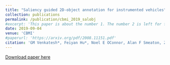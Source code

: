 ```yaml
---
title: "Saliency guided 2D-object annotation for instrumented vehicles"
collection: publications
permalink: /publication/cbmi_2019_salobj
#excerpt: 'This paper is about the number 1. The number 2 is left for future work.'
date: 2019-09-04
venue: 'CBMI'
#paperurl: 'https://arxiv.org/pdf/2008.11151.pdf'
citation: 'GM Venkatesh*, Feiyan Hu*, Noel E OConnor, Alan F Smeaton, Zhen Yang, Suzanne Little. &quot;Saliency guided 2d-object annotation for instrumented vehicles.&quot; <i>International Conference on Content-Based Multimedia Indexing (CBMI 2019)</i>. '
---
```

<!--- This paper is about the number 1. The number 2 is left for future work.-->
[Download paper here](http://doras.dcu.ie/23595/1/PID6036831%20%282%29.pdf)

<!--- Recommended citation: Your Name, You. (2009). "Paper Title Number 1." <i>Journal 1</i>. 1(1) .-->
